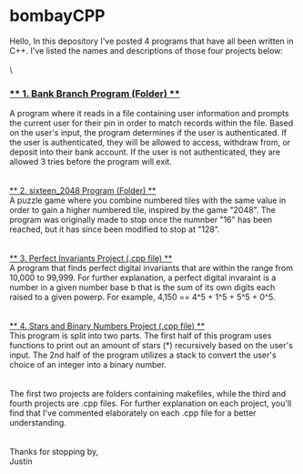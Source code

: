 # bombayCPP
Hello,
In this depository I've posted 4 programs that have all been written in C++. I've listed the names and descriptions of those four projects below:
\
\
\
 ### <ins> ** 1. Bank Branch Program (Folder) ** </ins> <br>
 A program where it reads in a file containing user information and prompts the current user for their pin in order to match records within the file. Based on
 the user's input, the program determines if the user is authenticated. If the user is authenticated, they will be allowed to access, withdraw from, or deposit 
 into their bank account. If the user is not authenticated, they are allowed 3 tries before the program will exit. 
 \
 \
 \
 <ins> ** 2. sixteen_2048 Program (Folder) ** </ins> <br>
  A puzzle game where you combine numbered tiles with the same value in order to gain a higher numbered tile, inspired by the game "2048". The program
  was originally made to stop once the numnber "16" has been reached, but it has since been modified to stop at "128". 
 \
 \
 \
 <ins> ** 3. Perfect Invariants Project (.cpp file) ** </ins> <br>
A program that finds perfect digital invariants that are within the range from 10,000 to 99,999. For further explanation, a perfect digital invaraint is a number in a given number base b that is the sum of its own digits each raised to a given powerp. For example, 4,150 == 4^5 + 1^5 + 5^5 + 0^5. 
\
\
\
 <ins> ** 4. Stars and Binary Numbers Project (.cpp file) ** </ins> <br>
 This program is split into two parts. The first half of this program uses functions to print out an amount of stars (*) recursively based on the user's input. The
 2nd half of the program utilizes a stack to convert the user's choice of an integer into a binary number. 
\
\
\
The first two projects are folders containing makefiles, while the third and fourth projects are .cpp files. For further explanation on each project, you'll 
find that I've commented elaborately on each .cpp file for a better understanding. 
\
\
\
  Thanks for stopping by, <br>
  Justin 
